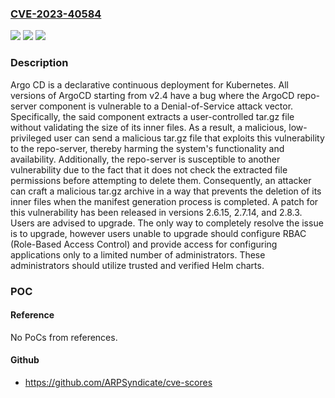 ### [CVE-2023-40584](https://cve.mitre.org/cgi-bin/cvename.cgi?name=CVE-2023-40584)
![](https://img.shields.io/static/v1?label=Product&message=argo-cd&color=blue)
![](https://img.shields.io/static/v1?label=Version&message=%3D%20%3E%3D%202.4.0%2C%20%3C%202.6.15%20&color=brighgreen)
![](https://img.shields.io/static/v1?label=Vulnerability&message=CWE-400%3A%20Uncontrolled%20Resource%20Consumption&color=brighgreen)

### Description

Argo CD is a declarative continuous deployment for Kubernetes. All versions of ArgoCD starting from v2.4 have a bug where the ArgoCD repo-server component is vulnerable to a Denial-of-Service attack vector. Specifically, the said component extracts a user-controlled tar.gz file without validating the size of its inner files. As a result, a malicious, low-privileged user can send a malicious tar.gz file that exploits this vulnerability to the repo-server, thereby harming the system's functionality and availability. Additionally, the repo-server is susceptible to another vulnerability due to the fact that it does not check the extracted file permissions before attempting to delete them. Consequently, an attacker can craft a malicious tar.gz archive in a way that prevents the deletion of its inner files when the manifest generation process is completed. A patch for this vulnerability has been released in versions 2.6.15, 2.7.14, and 2.8.3. Users are advised to upgrade. The only way to completely resolve the issue is to upgrade, however users unable to upgrade should configure RBAC (Role-Based Access Control) and provide access for configuring applications only to a limited number of administrators. These administrators should utilize trusted and verified Helm charts.

### POC

#### Reference
No PoCs from references.

#### Github
- https://github.com/ARPSyndicate/cve-scores

